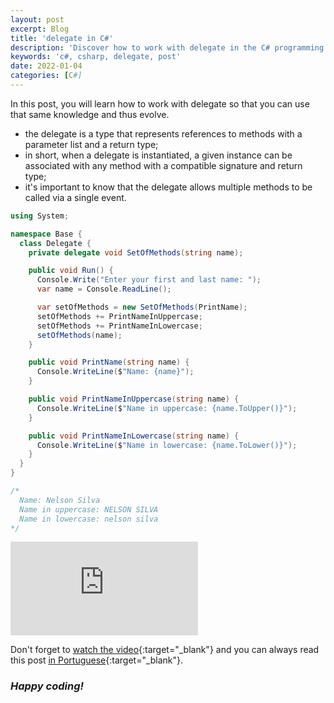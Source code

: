 ```yaml
---
layout: post
excerpt: Blog
title: 'delegate in C#'
description: 'Discover how to work with delegate in the C# programming language. Get answers to your questions with the theory and examples presented.'
keywords: 'c#, csharp, delegate, post'
date: 2022-01-04
categories: [C#]
---
```


In this post, you will learn how to work with delegate so that you can use that same knowledge and thus evolve.

- the delegate is a type that represents references to methods with a parameter list and a return type;
- in short, when a delegate is instantiated, a given instance can be associated with any method with a compatible signature and return type;
- it's important to know that the delegate allows multiple methods to be called via a single event.

```csharp
using System;

namespace Base {
  class Delegate {
    private delegate void SetOfMethods(string name);

    public void Run() {
      Console.Write("Enter your first and last name: ");
      var name = Console.ReadLine();

      var setOfMethods = new SetOfMethods(PrintName);
      setOfMethods += PrintNameInUppercase;
      setOfMethods += PrintNameInLowercase;
      setOfMethods(name);
    }

    public void PrintName(string name) {
      Console.WriteLine($"Name: {name}");
    }

    public void PrintNameInUppercase(string name) {
      Console.WriteLine($"Name in uppercase: {name.ToUpper()}");
    }

    public void PrintNameInLowercase(string name) {
      Console.WriteLine($"Name in lowercase: {name.ToLower()}");
    }
  }
}

/*
  Name: Nelson Silva
  Name in uppercase: NELSON SILVA
  Name in lowercase: nelson silva
*/
```

<div class="video-container">
  <iframe src="https://www.youtube.com/embed/bbXsVSa952Y" frameborder="0" allowfullscreen></iframe>
</div>

Don't forget to [watch the video](https://youtu.be/bbXsVSa952Y){:target="\_blank"} and you can always read this post [in Portuguese](https://caffeinealgorithm.com/blog/20220104/delegate-em-csharp/){:target="\_blank"}.

### _Happy coding!_
